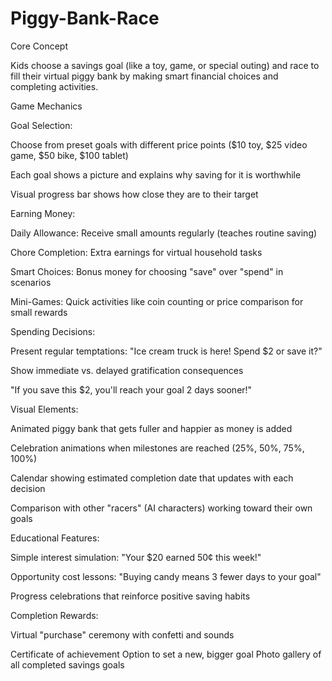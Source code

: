 # Piggy-Bank-Race

Core Concept

Kids choose a savings goal (like a toy, game, or special outing) and race to fill their virtual piggy bank by making smart financial choices and completing activities.

Game Mechanics

Goal Selection:

Choose from preset goals with different price points ($10 toy, $25 video game, $50 bike, $100 tablet)

Each goal shows a picture and explains why saving for it is worthwhile

Visual progress bar shows how close they are to their target

Earning Money:

Daily Allowance: Receive small amounts regularly (teaches routine saving)

Chore Completion: Extra earnings for virtual household tasks

Smart Choices: Bonus money for choosing "save" over "spend" in scenarios

Mini-Games: Quick activities like coin counting or price comparison for small rewards


Spending Decisions:

Present regular temptations: "Ice cream truck is here! Spend $2 or save it?"

Show immediate vs. delayed gratification consequences

"If you save this $2, you'll reach your goal 2 days sooner!"

Visual Elements:

Animated piggy bank that gets fuller and happier as money is added

Celebration animations when milestones are reached (25%, 50%, 75%, 100%)

Calendar showing estimated completion date that updates with each decision

Comparison with other "racers" (AI characters) working toward their own goals

Educational Features:

Simple interest simulation: "Your $20 earned 50¢ this week!"

Opportunity cost lessons: "Buying candy means 3 fewer days to your goal"

Progress celebrations that reinforce positive saving habits

Completion Rewards:

Virtual "purchase" ceremony with confetti and sounds

Certificate of achievement
Option to set a new, bigger goal
Photo gallery of all completed savings goals

